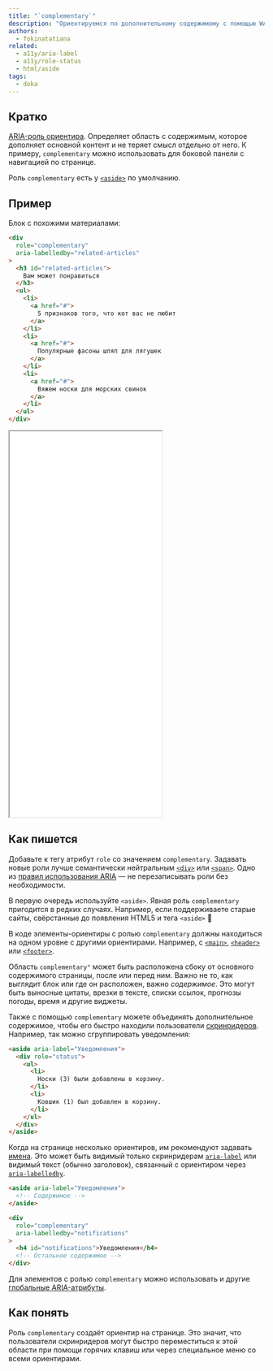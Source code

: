```yaml
---
title: "`complementary`"
description: "Ориентируемся по дополнительному содержимому с помощью WAI-ARIA."
authors:
  - fokinatatiana
related:
  - a11y/aria-label
  - a11y/role-status
  - html/aside
tags:
  - doka
---
```


## Кратко

[ARIA-роль ориентира](/a11y/aria-roles/#roli-orientirov). Определяет область с содержимым, которое дополняет основной контент и не теряет смысл отдельно от него. К примеру, `complementary` можно использовать для боковой панели с навигацией по странице.

Роль `complementary` есть у [`<aside>`](/html/aside/) по умолчанию.

## Пример

Блок с похожими материалами:

```html
<div
  role="complementary"
  aria-labelledby="related-articles"
>
  <h3 id="related-articles">
    Вам может понравиться
  </h3>
  <ul>
    <li>
      <a href="#">
        5 признаков того, что кот вас не любит
      </a>
    </li>
    <li>
      <a href="#">
        Популярные фасоны шляп для лягушек
      </a>
    </li>
    <li>
      <a href="#">
        Вяжем носки для морских свинок
      </a>
    </li>
  </ul>
</div>
```

<iframe title="Блок с рекомендуемыми статьями" src="demos/base-example/" height="760"></iframe>

## Как пишется

Добавьте к тегу атрибут `role` со значением `complementary`. Задавать новые роли лучше семантически нейтральным [`<div>`](/html/div/) или [`<span>`](/html/span/). Одно из [правил использования ARIA](/a11y/aria-intro/#pravila-ispolzovaniya) — не перезаписывать роли без необходимости.

В первую очередь используйте `<aside>`. Явная роль `complementary` пригодится в редких случаях. Например, если поддерживаете старые сайты, свёрстанные до появления HTML5 и тега `<aside>` 🦖

В коде элементы-ориентиры с ролью `complementary` должны находиться на одном уровне с другими ориентирами. Например, с [`<main>`](/html/main/), [`<header>`](/html/header/) или [`<footer>`](/html/footer/).

Область `complementary"` может быть расположена сбоку от основного содержимого страницы, после или перед ним. Важно не то, как выглядит блок или где он расположен, важно _содержимое_. Это могут быть выносные цитаты, врезки в тексте, списки ссылок, прогнозы погоды, время и другие виджеты.

Также с помощью `complementary` можете объединять дополнительное содержимое, чтобы его быстро находили пользователи [скринридеров](/a11y/screenreaders/). Например, так можно сгруппировать уведомления:

```html
<aside aria-label="Уведомления">
  <div role="status">
    <ul>
      <li>
        Носки (3) были добавлены в корзину.
      </li>
      <li>
        Ковшик (1) был добавлен в корзину.
      </li>
    </ul>
  </div>
</aside>
```

Когда на странице несколько ориентиров, им рекомендуют задавать [имена](/a11y/accessible-names-and-descs/). Это может быть видимый только скринридерам [`aria-label`](/a11y/aria-label/) или видимый текст (обычно заголовок), связанный с ориентиром через [`aria-labelledby`](/a11y/aria-labelledby/).

```html
<aside aria-label="Уведомления">
  <!-- Содержимое -->
</aside>

<div
  role="complementary"
  aria-labelledby="notifications"
>
  <h4 id="notifications">Уведомления</h4>
  <!-- Остальное содержимое -->
</div>
```

Для элементов с ролью `complementary` можно использовать и другие [глобальные ARIA-атрибуты](/a11y/aria-attrs/#globalnye-atributy).

## Как понять

Роль `complementary` создаёт ориентир на странице. Это значит, что пользователи скринридеров могут быстро переместиться к этой области при помощи горячих клавиш или через специальное меню со всеми ориентирами.
